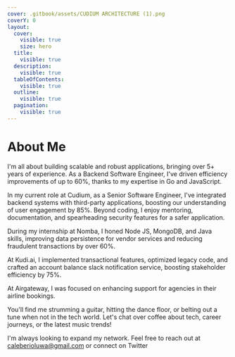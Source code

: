 ```yaml
---
cover: .gitbook/assets/CUDIUM ARCHITECTURE (1).png
coverY: 0
layout:
  cover:
    visible: true
    size: hero
  title:
    visible: true
  description:
    visible: true
  tableOfContents:
    visible: true
  outline:
    visible: true
  pagination:
    visible: true
---
```


# About Me

I'm all about building scalable and robust applications, bringing over 5+ years of experience. As a Backend Software Engineer, I've driven efficiency improvements of up to 60%, thanks to my expertise in Go and JavaScript.

In my current role at Cudium, as a Senior Software Engineer, I've integrated backend systems with third-party applications, boosting our understanding of user engagement by 85%. Beyond coding, I enjoy mentoring, documentation, and spearheading security features for a safer application.

During my internship at Nomba, I honed Node JS, MongoDB, and Java skills, improving data persistence for vendor services and reducing fraudulent transactions by over 60%.

At Kudi.ai, I implemented transactional features, optimized legacy code, and crafted an account balance slack notification service, boosting stakeholder efficiency by 75%.

At Airgateway, I was focused on enhancing support for agencies in their airline bookings.

You'll find me strumming a guitar, hitting the dance floor, or belting out a tune when not in the tech world. Let's chat over coffee about tech, career journeys, or the latest music trends!

I'm always looking to expand my network. Feel free to reach out at caleberioluwa@gmail.com or connect on Twitter
